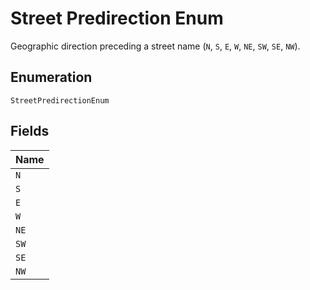 
# Street Predirection Enum

Geographic direction preceding a street name (`N`, `S`, `E`, `W`, `NE`, `SW`, `SE`, `NW`).

## Enumeration

`StreetPredirectionEnum`

## Fields

| Name |
|  --- |
| `N` |
| `S` |
| `E` |
| `W` |
| `NE` |
| `SW` |
| `SE` |
| `NW` |


